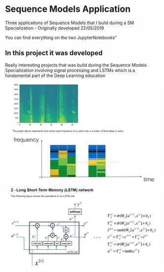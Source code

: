 # Sequence Models Application

Three applicaitons of Sequence Models that I build during a SM Specialization - Originally developed 22/05/2019

You can find everything on the two JupyterNotebooks"

## In this project it was developed 
Really interesting projects that was build during the Sequence Models Specialization involving signal processing and LSTMs which is a fundamental part of the Deep Learning education


<img src="Images/frequencyVoice.png" width="600">
<img src="Images/LSTM.png" width="600">


